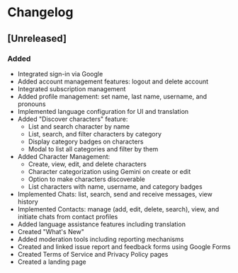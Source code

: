 # Changelog

## [Unreleased]

### Added

- Integrated sign-in via Google
- Added account management features: logout and delete account
- Integrated subscription management
- Added profile management: set name, last name, username, and pronouns
- Implemented language configuration for UI and translation
- Added "Discover characters" feature:
  - List and search character by name
  - List, search, and filter characters by category
  - Display category badges on characters
  - Modal to list all categories and filter by them
- Added Character Management:
  - Create, view, edit, and delete characters
  - Character categorization using Gemini on create or edit
  - Option to make characters discoverable
  - List characters with name, username, and category badges
- Implemented Chats: list, search, send and receive messages, view history
- Implemented Contacts: manage (add, edit, delete, search), view, and initiate chats from contact profiles
- Added language assistance features including translation
- Created "What's New"
- Added moderation tools including reporting mechanisms
- Created and linked issue report and feedback forms using Google Forms
- Created Terms of Service and Privacy Policy pages
- Created a landing page
